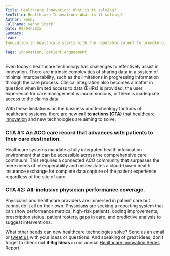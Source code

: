 ```yaml
---
Title: Healthcare Innovation: What is it solving?
SeoTitle: Healthcare Innovation: What is it solving?
Author: kenny
Fullname: Kenny Stark
Date: 09/04/2015
Summary: 
Lead: |
Innovation in healthcare starts with the reputable intent to promote optimal quality and value of care to patients, providers, insurers, and employers. A few macro level initiatives of [innovation](https://catalyze.io/solutions/enterprise-innovation) include being able to scale the business by creating constant opportunity, shifting from a fee-for-service model, managing cost of care, and providing a framework needed to support the operational and legal backends. These innovative measures face many challenges though. The core two being: 1) Managing the total cost of care budgets by managing risk contracts and delivering the right care at the right time; and 2) Improving quality while effectively earning revenue.

Tags: innovation, patient engagement
---
```

Even today’s healthcare technology has challenges to effectively assist in innovation. There are intrinsic complexities of sharing data in a system of minimal interoperability, such as the limitations in progressing information through the care process. Clinical integration also becomes a matter in question when limited access to data (EHRs) is provided, the user experience for care management is incommodious, or there is inadequate access to the claims data. 

With these limitations on the business and technology factions of healthcare systems, there are new **call to actions (CTA)** that [healthcare innovation](https://catalyze.io/solutions/enterprise-innovation) and new technologies are aiming to solve.

### CTA #1: An ACO care record that advances with patients to their care destination.
Healthcare systems mandate a fully integrated health information environment that can be accessible across the comprehensive care continuum. This requires a connected ACO community that surpasses the mere needs of interoperability and necessitates a cloud-based health insurance exchange for complete data capture of the patient experience regardless of the site of care. 

### CTA #2: All-inclusive physician performance coverage.
Physicians and healthcare providers are immersed in patient care but cannot do it all on their own. Physicians are seeking a reporting system that can show performance metrics, high-risk patients, coding improvements, prescription status, patient rosters, gaps in care, and predictive analysis to suggest interventions. 

What other needs can new healthcare technologies solve? Send us an [email](hello@catalyze.io) or [tweet us](https://twitter.com/catalyzeio) with your ideas or questions. And speaking of great ideas, don’t forget to check out **4 Big Ideas** in our annual [Healthcare Innovation Series Report](https://catalyze.io/innovation/2015).

